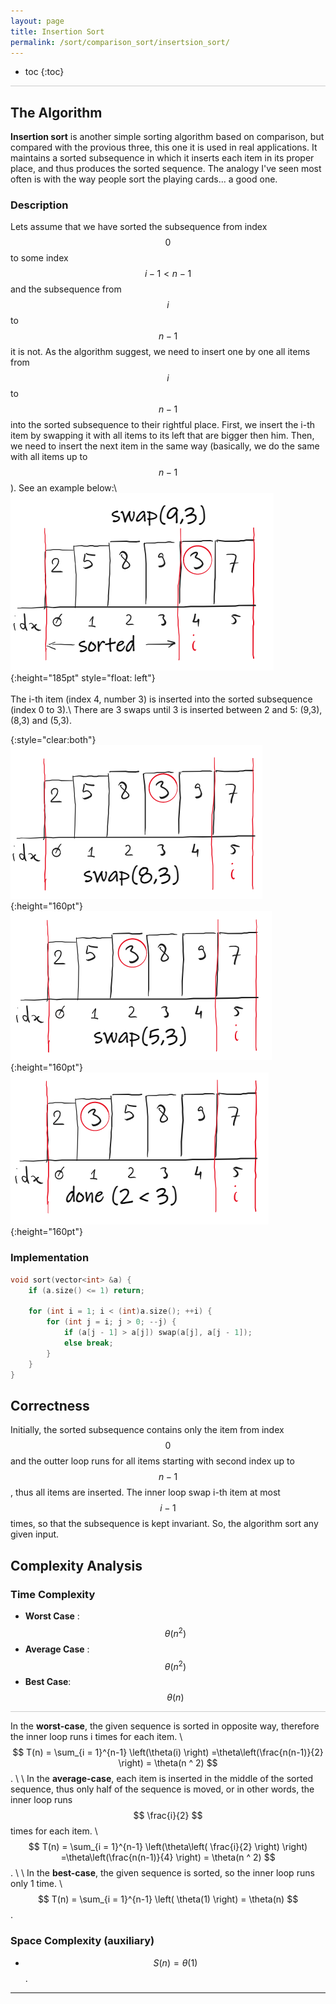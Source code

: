 ```yaml
---
layout: page
title: Insertion Sort
permalink: /sort/comparison_sort/insertsion_sort/
---
```


* toc
{:toc}

<hr style="height:1px; border:none; color:#ccc; background-color:#ccc;">

## The Algorithm

**Insertion sort** is another simple sorting algorithm based on comparison, but compared with the provious three, this one it is used in real applications. It maintains a sorted subsequence in which it inserts each item in its proper place, and thus produces the sorted sequence. The analogy I've seen most often is with the way people sort the playing cards... a good one.

### Description

Lets assume that we have sorted the subsequence from index $$ 0 $$ to some index $$ i-1 \lt n - 1 $$ and the subsequence from $$ i $$ to $$ n - 1 $$ it is not. As the algorithm suggest, we need to insert one by one all items from  $$ i $$ to $$ n - 1 $$ into the sorted subsequence to their rightful place. First, we insert the i-th item by swapping it with all items to its left that are bigger then him. Then, we need to insert the next item in the same way (basically, we do the same with all items up to $$ n - 1 $$). See an example below:\\
![pic_01](/assets/images/sort/comparison/insertion_sort/insertion_sort_1.png){:height="185pt" style="float: left"}
<br><br>
The i-th item (index 4, number 3) is inserted into the sorted subsequence (index 0 to 3).\\
There are 3 swaps until 3 is inserted between 2 and 5: (9,3), (8,3) and (5,3).

{:style="clear:both"}
![pic_02](/assets/images/sort/comparison/insertion_sort/insertion_sort_2.png){:height="160pt"}
![pic_03](/assets/images/sort/comparison/insertion_sort/insertion_sort_3.png){:height="160pt"}
![pic_04](/assets/images/sort/comparison/insertion_sort/insertion_sort_4.png){:height="160pt"}

### Implementation

```cpp
void sort(vector<int> &a) {
    if (a.size() <= 1) return;

    for (int i = 1; i < (int)a.size(); ++i) {
        for (int j = i; j > 0; --j) {
            if (a[j - 1] > a[j]) swap(a[j], a[j - 1]);
            else break;
        }
    }
}
```

## Correctness

Initially, the sorted subsequence contains only the item from index $$ 0 $$ and the outter loop runs for all items starting with second index up to $$ n - 1 $$, thus all items are inserted. The inner loop swap i-th item at most $$ i - 1 $$ times, so that the subsequence is kept invariant. So, the algorithm sort any given input.

## Complexity Analysis

### Time Complexity

 * **Worst Case** : $$ \theta(n^2) $$
 * **Average Case** : $$ \theta(n^2) $$
 * **Best Case**: $$ \theta(n) $$

<hr style="height:1px; border:none; color:#ccc; background-color:#ccc;">

In the **worst-case**, the given sequence is sorted in opposite way, therefore the inner loop runs i times for each item. \\
$$ T(n) = \sum_{i = 1}^{n-1} \left(\theta(i) \right) =\theta\left(\frac{n(n-1)}{2}  \right) = \theta(n ^ 2) $$. \\
\\
In the **average-case**, each item is inserted in the middle of the sorted sequence, thus only half of the sequence is moved, or in other words, the inner loop runs $$ \frac{i}{2} $$ times for each item. \\
$$ T(n) = \sum_{i = 1}^{n-1} \left(\theta\left( \frac{i}{2} \right) \right) =\theta\left(\frac{n(n-1)}{4}  \right) = \theta(n ^ 2) $$. \\
\\
In the **best-case**, the given sequence is sorted, so the inner loop runs only 1 time. \\
$$ T(n) = \sum_{i = 1}^{n-1} \left( \theta(1) \right) = \theta(n) $$.

### Space Complexity (auxiliary)

 * $$ S(n) = \theta(1) $$.

---